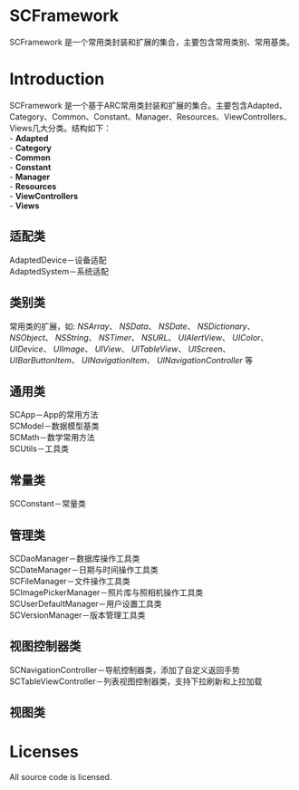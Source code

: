 SCFramework
===========

SCFramework 是一个常用类封装和扩展的集合，主要包含常用类别、常用基类。

Introduction
===========

SCFramework 是一个基于ARC常用类封装和扩展的集合。主要包含Adapted、Category、Common、Constant、Manager、Resources、ViewControllers、Views几大分类。结构如下：
<br/>- **Adapted**
<br/>- **Category**
<br/>- **Common**
<br/>- **Constant**
<br/>- **Manager**
<br/>- **Resources**
<br/>- **ViewControllers**
<br/>- **Views**

适配类
-------------
AdaptedDevice－设备适配<br/>
AdaptedSystem－系统适配

类别类
-------------
常用类的扩展，如: 
*NSArray*、
*NSData*、
*NSDate*、
*NSDictionary*、
*NSObject*、
*NSString*、
*NSTimer*、
*NSURL*、
*UIAlertView*、
*UIColor*、
*UIDevice*、
*UIImage*、
*UIView*、
*UITableView*、
*UIScreen*、
*UIBarButtonItem*、
*UINavigationItem*、
*UINavigationController* 等

通用类
-------------
SCApp－App的常用方法<br/>
SCModel－数据模型基类<br/>
SCMath－数学常用方法<br/>
SCUtils－工具类

常量类
-------------
SCConstant－常量类

管理类
-------------
SCDaoManager－数据库操作工具类<br/>
SCDateManager－日期与时间操作工具类<br/>
SCFileManager－文件操作工具类<br/>
SCImagePickerManager－照片库与照相机操作工具类<br/>
SCUserDefaultManager－用户设置工具类<br/>
SCVersionManager－版本管理工具类

视图控制器类
-------------
SCNavigationController－导航控制器类，添加了自定义返回手势<br/>
SCTableViewController－列表视图控制器类，支持下拉刷新和上拉加载

视图类
-------------

Licenses
===========

All source code is licensed.
